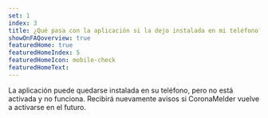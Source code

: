 ```yaml
---
set: 1
index: 3
title: ¿Qué pasa con la aplicación si la dejo instalada en mi teléfono?
showOnFAQoverview: true
featuredHome: true
featuredHomeIndex: 5
featuredHomeIcon: mobile-check
featuredHomeText: 
---
```

La aplicación puede quedarse instalada en su teléfono, pero no está activada y no funciona. Recibirá nuevamente avisos si CoronaMelder vuelve a activarse en el futuro.
